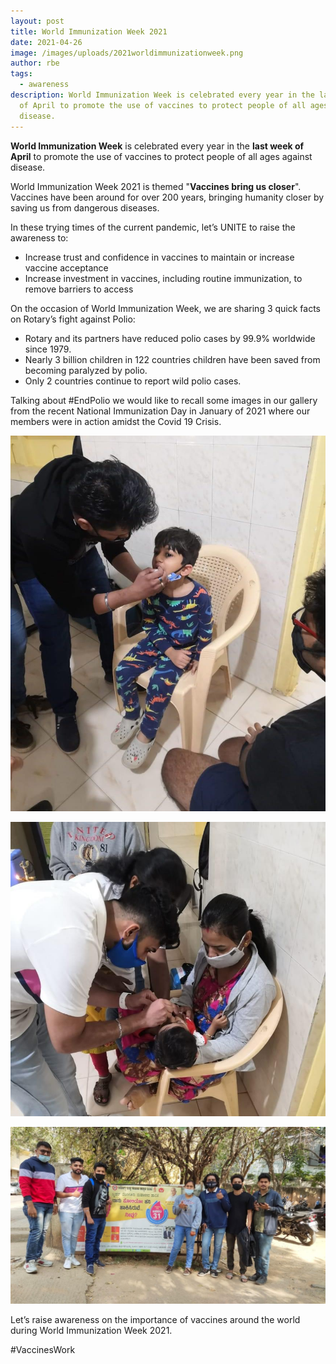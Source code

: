 ```yaml
---
layout: post
title: World Immunization Week 2021
date: 2021-04-26
image: /images/uploads/2021worldimmunizationweek.png
author: rbe
tags:
  - awareness
description: World Immunization Week is celebrated every year in the last week
  of April to promote the use of vaccines to protect people of all ages against
  disease.
---
```

**World Immunization Week** is celebrated every year in the **last week of April** to promote the use of vaccines to protect people of all ages against disease.

World Immunization Week 2021 is themed "**Vaccines bring us closer**". Vaccines have been around for over 200 years, bringing humanity closer by saving us from dangerous diseases.

In these trying times of the current pandemic, let’s UNITE to raise the awareness to:

* Increase trust and confidence in vaccines to maintain or increase vaccine acceptance
* Increase investment in vaccines, including routine immunization, to remove barriers to access

On the occasion of World Immunization Week, we are sharing 3 quick facts on Rotary’s fight against Polio:

* Rotary and its partners have reduced polio cases by 99.9% worldwide since 1979.
* Nearly 3 billion children in 122 countries children have been saved from becoming paralyzed by polio.
* Only 2 countries continue to report wild polio cases.

Talking about #EndPolio we would like to recall some images in our gallery from the recent National Immunization Day in January of 2021 where our members were in action amidst the Covid 19 Crisis.

![National Immunisation Day 2021](/images/uploads/2021worldimmunizationweek3.jpeg "National Immunisation Day 2021")

![National Immunisation Day 2021](/images/uploads/2021worldimmunizationweek4.jpeg "National Immunisation Day 2021")

![National Immunisation Day 2021](/images/uploads/2021worldimmunizationweek5.jpeg "National Immunisation Day 2021")

Let’s raise awareness on the importance of vaccines around the world during World Immunization Week 2021.

\#VaccinesWork